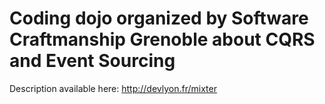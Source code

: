 # Coding dojo organized by Software Craftmanship Grenoble about CQRS and Event Sourcing

Description available here: http://devlyon.fr/mixter

